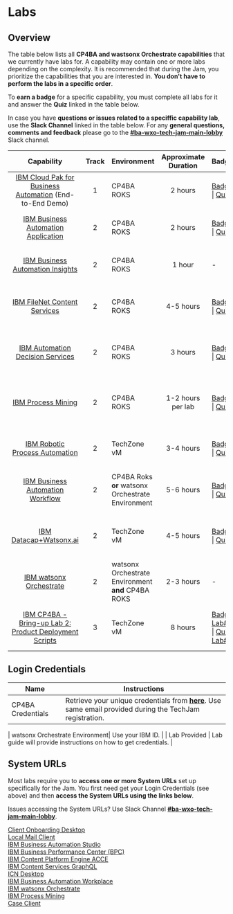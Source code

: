 # Labs

## Overview

The table below lists all **CP4BA and wastsonx Orchestrate capabilities** that we currently have labs for. A capability may contain one or more labs depending on the complexity. It is recommended that during the Jam, you prioritize the capabilities that you are interested in. **You don't have to perform the labs in a specific order**.

To **earn a badge** for a specific capability, you must complete all labs for it and answer the **Quiz** linked in the table below.

In case you have **questions or issues related to a speciffic capability lab**, use the **Slack Channel** linked in the table below. For any **general questions, comments and feedback** please go to the **[#ba-wxo-tech-jam-main-lobby](https://ibm.enterprise.slack.com/archives/C09KN3VSW9F)** Slack channel.

| Capability                                                    | Track                | Environment | Approximate Duration |       Badge                             | Slack Channel |  Survey |
| :-----------------------------------------------------------: | :------------------: | ----------- | :------------------: | :---------------------------------- | :-------------------------------------- | ------------- |
| [IBM Cloud Pak for Business Automation](https://github.com/IBM/cp4ba-labs/tree/main/25.0.0/IBM%20Cloud%20Pak%20for%20Business%20Automation%20(End-to-End)) (End-to-End Demo) |  1 | CP4BA ROKS |      2 hours        | [Badge](https://www.credly.com/org/ibm/badge/ibm-cloud-pak-for-business-automation-tech-jam) \| [Quiz](https://learn.ibm.com/course/view.php?id=9353) | [#ba-wxo-tech-jam-e2e](https://ibm.enterprise.slack.com/archives/C09P9NB9ZMW) |[E2E Survey](https://ibm.biz/ba-wxo-tech-jam-e2e-survey) |
| [IBM Business Automation Application](https://github.com/IBM/cp4ba-labs/tree/main/25.0.0/Business%20Automation%20Application) | 2 | CP4BA ROKS |     2 hours       | [Badge](https://www.credly.com/org/ibm/badge/ibm-business-automation-application-tech-jam) \| [Quiz](https://learn.ibm.com/course/view.php?id=9357) | [#ba-wxo-tech-jam-baa](https://ibm.enterprise.slack.com/archives/C09N009EN5V) | [BAA Survey](https://ibm.biz/ba-wxo-tech-jam-baa-survey) |
| [IBM Business Automation Insights](https://github.com/IBM/cp4ba-labs/tree/main/25.0.0/Business%20Automation%20Insights) | 2 |CP4BA ROKS |        1 hour        |                              -                               | [#ba-wxo-tech-jam-bai](https://ibm.enterprise.slack.com/archives/C09P9NHSCN4) | [BAI Survey](https://ibm.biz/ba-wxo-tech-jam-bai-survey) |
| [IBM FileNet Content Services](https://github.com/IBM/cp4ba-labs/tree/main/25.0.0/Content) | 2 | CP4BA ROKS |     4-5 hours       | [Badge](https://www.credly.com/org/ibm/badge/ibm-filenet-content-manager-tech-jam) \| [Quiz](https://learn.ibm.com/course/view.php?id=9358) | [#ba-wxo-tech-jam-content](https://ibm.enterprise.slack.com/archives/C09P9NQFLBS) |[Content Survey](https://ibm.biz/ba-wxo-tech-jam-content-survey) |
| [IBM Automation Decision Services](https://github.com/IBM/cp4ba-labs/tree/main/25.0.0/Decisions) | 2 | CP4BA ROKS |      3 hours        | [Badge](https://www.credly.com/org/ibm/badge/ibm-automation-decision-services-tech-jam) \| [Quiz](https://learn.ibm.com/course/view.php?id=9416) | [#ba-wxo-tech-jam-decisions](https://ibm.enterprise.slack.com/archives/C09NK0YN0QL) | [Decision Survey](https://ibm.biz/ba-wxo-tech-jam-decisions-survey) |
| [IBM Process Mining](https://github.com/IBM/cp4ba-labs/tree/main/25.0.0/Process%20Mining) | 2 | CP4BA ROKS |       1-2 hours per lab        | [Badge](https://www.credly.com/org/ibm/badge/ibm-process-mining-tech-jam) \| [Quiz](https://learn.ibm.com/course/view.php?id=9355) | [#ba-wxo-tech-jam-process-mining](https://ibm.enterprise.slack.com/archives/C09NDCE2MCN	) | [PM Survey](https://ibm.biz/ba-wxo-tech-jam-pm-survey) |
| [IBM Robotic Process Automation](https://github.com/IBM/cp4ba-labs/tree/main/25.0.0/Robotic%20Process%20Automation) | 2 | TechZone vM |      3-4 hours       | [Badge](https://www.credly.com/org/ibm/badge/ibm-robotic-process-automation-tech-jam) \| [Quiz](https://learn.ibm.com/course/view.php?id=9356) | [#ba-wxo-tech-jam-rpa](https://ibm.enterprise.slack.com/archives/C09NC0LTP53) | [RPA Survey](https://ibm.biz/ba-wxo-tech-jam-rpa-survey) |
| [IBM Business Automation Workflow](https://github.com/IBM/cp4ba-labs/tree/main/25.0.0/Workflow) | 2 | CP4BA Roks **or** watsonx Orchestrate Environment |      5-6 hours       | [Badge](https://www.credly.com/org/ibm/badge/ibm-business-automation-workflow-tech-jam) \| [Quiz](https://learn.ibm.com/course/view.php?id=9354) | [#ba-wxo-tech-jam-workflow](https://ibm.enterprise.slack.com/archives/C09NK13FB60) | [BAW Survey](https://ibm.biz/ba-wxo-tech-jam-baw-survey) |
| [IBM Datacap+Watsonx.ai](https://github.com/IBM/cp4ba-labs/tree/main/25.0.0/Datacap%2BWatsonx.ai) | 2 | TechZone vM | 4-5 hours | [Badge](https://www.credly.com/org/ibm/badge/document-processing-with-ibm-datacap-and-watsonx-ai) \| [Quiz](https://learn.ibm.com/course/view.php?id=18387) |[#ba-wxo-tech-jam-datacap](https://ibm.enterprise.slack.com/archives/C09N92L6C1Z) |[Datacap Survey]( https://ibm.biz/ba-wxo-tech-jam-datacap-survey) |
| [IBM watsonx Orchestrate](https://github.com/IBM/cp4ba-labs/tree/main/25.0.0/watsonx%20Orchestrate) | 2 | watsonx Orchestrate Environment **and** CP4BA ROKS | 2-3 hours | - |[#ba-wxo-tech-jam-wxo](https://ibm.enterprise.slack.com/archives/C09NC0Q1QP7) |[wxO Survey](https://ibm.biz/ba-wxo-tech-jam-wxo-survey) |
| [IBM CP4BA - Bring-up Lab 2: Product Deployment Scripts](https://github.com/IBM/cp4ba-labs/blob/main/24.0.0/Bring-Up/Bring-Up-Lab-2/Readme.md) | 3 | TechZone vM | 8 hours | [Badge Lab#2](https://www.credly.com/org/ibm/badge/ibm-cloud-pak-for-business-automation-installation-.1) \| [Quiz Lab#2](https://learn.ibm.com/course/view.php?id=16836) | [#ba-wxo-tech-jam-bring-up](https://ibm.enterprise.slack.com/archives/C09P9NQ20F2) | [Bring-up Survey](https://ibm.biz/ba-wxo-tech-jam-bring-up-survey) |

<!-- [IBM CP4BA - Bring-up Lab 1: Rapid Deployment Scripts](https://github.com/IBM/cp4ba-labs/blob/main/25.0.0/Bring-up/Bring-Up-Lab-1/Readme.md) | 3 | Lab  | 6 hours | [Badge Lab#1](https://www.credly.com/org/ibm/badge/ibm-cloud-pak-for-business-automation-installation-tech-jam) \| [Quiz Lab#1](https://learn.ibm.com/course/view.php?id=11286) | [#ba-wxo-tech-jam-bring-up](https://ibm.enterprise.slack.com/archives/C09P9NQ20F2) | [Bring-up Survey](https://www.surveymonkey.com/r/ba-dl-tech-jam-bring-up) -->



## Login Credentials

|Name       |Instructions| 
| ------- | ------- |
| CP4BA Credentials| Retrieve your unique credentials from **[here](tbd)**.  Use same email provided during the TechJam registration. |
<!--
| CP4BA Credentials| Retrieve your unique credentials from **[here](https://jam-usermanagement-jam-usermanagement.tech-jam-amer-01-464887bc828751e1b00625ca9211fbca-0000.us-south.containers.appdomain.cloud/UserManagement/)**.  Use same email provided during the TechJam registration. |

--> 
| watsonx Orchestrate Environment| Use your IBM ID. |
| Lab Provided | Lab guide will provide instructions on how to get credentials. |

<!--
pull down the line to replace from above, replace with line from below

| CP4BA Credentials| These instructions will get updated at the end of the Introduction session, you'll then find the link to get your credentials here. |

| CP4BA Credentials| Retrieve your unique credentials from **[here](https://jam-usermanagement-jam-usermgmt.tech-jam-apac-01-464887bc828751e1b00625ca9211fbca-0000.jp-tok.containers.appdomain.cloud/UserManagement/)**.  Use same email provided during the TechJam registration. |

| CP4BA Credentials| Retrieve your unique credentials from **[here](https://jam-usermanagement-jam-usermgmt.tech-jam-apac-01-464887bc828751e1b00625ca9211fbca-0000.jp-tok.containers.appdomain.cloud/UserManagement)**.  Use same email provided during the TechJam registration. |

-->

## System URLs

Most labs require you to **access one or more System URLs** set up specifically for the Jam. You first need get your Login Credentials (see above) and then **access the System URLs using the links below**. 

Issues accessing the System URLs? Use Slack Channel **[#ba-wxo-tech-jam-main-lobby](https://ibm.enterprise.slack.com/archives/C09KN3VSW9F)**.

<!--
These instructions will get updated at the end of the introduction session, you'll then find the System URLs here.
-->

[Client Onboarding Desktop](https://cpd-ibm-cp4ba.tech-jam-amer-01-464887bc828751e1b00625ca9211fbca-0000.us-south.containers.appdomain.cloud/icn/navigator/?desktop=ClientOnboarding)  
[Local Mail Client](https://roundcubenginx-mail.tech-jam-amer-01-464887bc828751e1b00625ca9211fbca-0000.us-south.containers.appdomain.cloud)  
[IBM Business Automation Studio](https://cpd-ibm-cp4ba.tech-jam-amer-01-464887bc828751e1b00625ca9211fbca-0000.us-south.containers.appdomain.cloud)  
[IBM Business Performance Center (BPC)](https://cpd-ibm-cp4ba.tech-jam-amer-01-464887bc828751e1b00625ca9211fbca-0000.us-south.containers.appdomain.cloud/bai-bpc)  
[IBM Content Platform Engine ACCE](https://cpd-ibm-cp4ba.tech-jam-amer-01-464887bc828751e1b00625ca9211fbca-0000.us-south.containers.appdomain.cloud/cpe/acce)  
[IBM Content Services GraphQL](https://cpd-ibm-cp4ba.tech-jam-amer-01-464887bc828751e1b00625ca9211fbca-0000.us-south.containers.appdomain.cloud/content-services-graphql/)  
[ICN Desktop](https://cpd-ibm-cp4ba.tech-jam-amer-01-464887bc828751e1b00625ca9211fbca-0000.us-south.containers.appdomain.cloud/icn/navigator/?desktop=ICN)  
[IBM Business Automation Workplace](https://cpd-ibm-cp4ba.tech-jam-amer-01-464887bc828751e1b00625ca9211fbca-0000.us-south.containers.appdomain.cloud/icn/navigator?desktop=workplace)  
[IBM watsonx Orchestrate](https://dl.watson-orchestrate.ibm.com/)  
[IBM Process Mining](https://cpd-ibm-cp4ba-pm.tech-jam-amer-01-464887bc828751e1b00625ca9211fbca-0000.us-south.containers.appdomain.cloud/processmining/index.html)  
[Case Client](https://cpd-ibm-cp4ba.tech-jam-amer-01-464887bc828751e1b00625ca9211fbca-0000.us-south.containers.appdomain.cloud/icn/navigator/?desktop=baw)

<!--
|APAC|EMEA|Americas|
|---------|--------|--------|
|[Client Onboarding Desktop](https://cpd-ibm-cp4ba.tech-jam-amer-01-464887bc828751e1b00625ca9211fbca-0000.us-south.containers.appdomain.cloud/icn/navigator?desktop=ClientOnboarding)|[Client Onboarding Desktop](https://cpd-ibm-cp4ba.tech-jam-emea-464887bc828751e1b00625ca9211fbca-0000.eu-de.containers.appdomain.cloud/icn/navigator/?desktop=ClientOnboarding)|[Client Onboarding Desktop](https://cpd-ibm-cp4ba.tech-jam-amer-464887bc828751e1b00625ca9211fbca-0000.us-south.containers.appdomain.cloud/icn/navigator/?desktop=ClientOnboarding)|
|[IBM Business Automation Studio](https://cpd-ibm-cp4ba.tech-jam-amer-01-464887bc828751e1b00625ca9211fbca-0000.us-south.containers.appdomain.cloud)|[IBM Business Automation Studio](https://cpd-ibm-cp4ba.tech-jam-emea-464887bc828751e1b00625ca9211fbca-0000.eu-de.containers.appdomain.cloud)|[IBM Business Automation Studio](https://cpd-ibm-cp4ba.tech-jam-amer-464887bc828751e1b00625ca9211fbca-0000.us-south.containers.appdomain.cloud/)|
|[IBM Business Performance Center (BPC)](https://cpd-ibm-cp4ba.tech-jam-amer-01-464887bc828751e1b00625ca9211fbca-0000.us-south.containers.appdomain.cloud/bai-bpc)|[IBM Business Performance Center (BPC)](https://cpd-ibm-cp4ba.tech-jam-emea-464887bc828751e1b00625ca9211fbca-0000.eu-de.containers.appdomain.cloud/bai-bpc)|[IBM Business Performance Center (BPC)](https://cpd-ibm-cp4ba.tech-jam-amer-464887bc828751e1b00625ca9211fbca-0000.us-south.containers.appdomain.cloud/bai-bpc/)|
|[IBM Content Platform Engine ACCE](https://cpd-ibm-cp4ba.tech-jam-amer-01-464887bc828751e1b00625ca9211fbca-0000.us-south.containers.appdomain.cloud/cpe/acce)|[IBM Content Platform Engine ACCE](https://cpd-ibm-cp4ba.tech-jam-emea-464887bc828751e1b00625ca9211fbca-0000.eu-de.containers.appdomain.cloud/cpe/acce)|[IBM Content Platform Engine ACCE](https://cpd-ibm-cp4ba.tech-jam-amer-464887bc828751e1b00625ca9211fbca-0000.us-south.containers.appdomain.cloud/cpe/acce/)|
|[IBM Content Services GraphQL](https://cpd-ibm-cp4ba.tech-jam-amer-01-464887bc828751e1b00625ca9211fbca-0000.us-south.containers.appdomain.cloud/content-services-graphql)|[IBM Content Services GraphQL](https://cpd-ibm-cp4ba.tech-jam-emea-464887bc828751e1b00625ca9211fbca-0000.eu-de.containers.appdomain.cloud/content-services-graphql)|[IBM Content Services GraphQL](https://cpd-ibm-cp4ba.tech-jam-amer-464887bc828751e1b00625ca9211fbca-0000.us-south.containers.appdomain.cloud/content-services-graphql/)|
|[IBM Process Mining](https://cpd-ibm-cp4ba.tech-jam-amer-01-464887bc828751e1b00625ca9211fbca-0000.us-south.containers.appdomain.cloud/processmining/index.html)|[IBM Process Mining](https://cpd-ibm-cp4ba.tech-jam-emea-464887bc828751e1b00625ca9211fbca-0000.eu-de.containers.appdomain.cloud/processmining/index.html)|[IBM Process Mining](https://cpd-ibm-cp4ba.tech-jam-amer-464887bc828751e1b00625ca9211fbca-0000.us-south.containers.appdomain.cloud/processmining/index.html)|
|[CLOS Desktop](https://cpd-ibm-cp4ba.tech-jam-amer-01-464887bc828751e1b00625ca9211fbca-0000.us-south.containers.appdomain.cloud/icn/navigator/?desktop=CLOS)|[CLOS Desktop](https://cpd-ibm-cp4ba.tech-jam-emea-464887bc828751e1b00625ca9211fbca-0000.eu-de.containers.appdomain.cloud/icn/navigator/?desktop=CLOS)|[CLOS Desktop](https://cpd-ibm-cp4ba.tech-jam-amer-464887bc828751e1b00625ca9211fbca-0000.us-south.containers.appdomain.cloud/icn/navigator/?desktop=CLOS)|
|[ICN Desktop](https://cpd-ibm-cp4ba.tech-jam-amer-01-464887bc828751e1b00625ca9211fbca-0000.us-south.containers.appdomain.cloud/icn/navigator/?desktop=ICN)|[ICN Desktop](https://cpd-ibm-cp4ba.tech-jam-emea-464887bc828751e1b00625ca9211fbca-0000.eu-de.containers.appdomain.cloud/icn/navigator/?desktop=ICN)|[ICN Desktop](https://cpd-ibm-cp4ba.tech-jam-amer-464887bc828751e1b00625ca9211fbca-0000.us-south.containers.appdomain.cloud/icn/navigator/?desktop=ICN)|
-->

